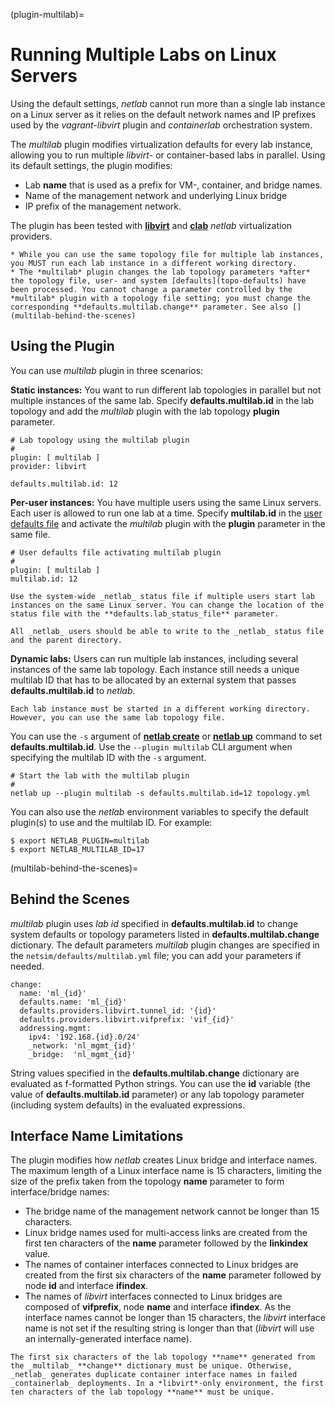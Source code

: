 (plugin-multilab)=
# Running Multiple Labs on Linux Servers

Using the default settings, *netlab* cannot run more than a single lab instance on a Linux server as it relies on the default network names and IP prefixes used by the *vagrant-libvirt* plugin and *containerlab* orchestration system.

The *multilab* plugin modifies virtualization defaults for every lab instance, allowing you to run multiple *libvirt*- or container-based labs in parallel. Using its default settings, the plugin modifies:

* Lab **name** that is used as a prefix for VM-, container, and bridge names.
* Name of the management network and underlying Linux bridge
* IP prefix of the management network.

The plugin has been tested with **[libvirt](../labs/libvirt.md)** and **[clab](../labs/clab.md)** _netlab_ virtualization providers.

```{warning}
* While you can use the same topology file for multiple lab instances, you MUST run each lab instance in a different working directory.
* The *‌multilab* plugin changes the lab topology parameters *‌after* the topology file, user- and system [defaults](topo-defaults) have been processed. You cannot change a parameter controlled by the *‌multilab* plugin with a topology file setting; you must change the corresponding **defaults.multilab.change** parameter. See also [](multilab-behind-the-scenes)
```

## Using the Plugin

You can use *multilab* plugin in three scenarios:

**Static instances:** You want to run different lab topologies in parallel but not multiple instances of the same lab. Specify **defaults.multilab.id** in the lab topology and add the *multilab* plugin with the lab topology **plugin** parameter.

```
# Lab topology using the multilab plugin
#
plugin: [ multilab ]
provider: libvirt

defaults.multilab.id: 12
```

**Per-user instances:** You have multiple users using the same Linux servers. Each user is allowed to run one lab at a time. Specify **multilab.id** in the [user defaults file](../defaults.md) and activate the *multilab* plugin with the **plugin** parameter in the same file.

```
# User defaults file activating multilab plugin
#
plugin: [ multilab ]
multilab.id: 12
```

```{warning}
Use the system-wide _netlab_ status file if multiple users start lab instances on the same Linux server. You can change the location of the status file with the **‌defaults.lab_status_file** parameter.

All _netlab_ users should be able to write to the _netlab_ status file and the parent directory.
```

**Dynamic labs:** Users can run multiple lab instances, including several instances of the same lab topology. Each instance still needs a unique multilab ID that has to be allocated by an external system that passes **defaults.multilab.id** to _netlab_.

```{tip}
Each lab instance must be started in a different working directory. However, you can use the same lab topology file.
```

You can use the `-s` argument of **[netlab create](../netlab/create.md)** or **[netlab up](../netlab/up.md)** command to set **defaults.multilab.id**. Use the `--plugin multilab` CLI argument when specifying the multilab ID with the `-s` argument.

```
# Start the lab with the multilab plugin
#
netlab up --plugin multilab -s defaults.multilab.id=12 topology.yml
```

You can also use the _netlab_ environment variables to specify the default plugin(s) to use and the multilab ID. For example:

```
$ export NETLAB_PLUGIN=multilab
$ export NETLAB_MULTILAB_ID=17
```

(multilab-behind-the-scenes)=
## Behind the Scenes

*multilab* plugin uses *lab id* specified in **defaults.multilab.id** to change system defaults or topology parameters listed in **defaults.multilab.change** dictionary. The default parameters *multilab* plugin changes are specified in the `netsim/defaults/multilab.yml` file; you can add your parameters if needed.

```
change:
  name: 'ml_{id}'
  defaults.name: 'ml_{id}'
  defaults.providers.libvirt.tunnel_id: '{id}'
  defaults.providers.libvirt.vifprefix: 'vif_{id}'
  addressing.mgmt:
    ipv4: '192.168.{id}.0/24'
    _network: 'nl_mgmt_{id}'
    _bridge:  'nl_mgmt_{id}'
```

String values specified in the **defaults.multilab.change** dictionary are evaluated as f-formatted Python strings. You can use the **id** variable (the value of **defaults.multilab.id** parameter) or any lab topology parameter (including system defaults) in the evaluated expressions.

## Interface Name Limitations

The plugin modifies how _netlab_ creates Linux bridge and interface names. The maximum length of a Linux interface name is 15 characters, limiting the size of the prefix taken from the topology **name** parameter to form interface/bridge names:

* The bridge name of the management network cannot be longer than 15 characters.
* Linux bridge names used for multi-access links are created from the first ten characters of the **name** parameter followed by the **linkindex** value.
* The names of container interfaces connected to Linux bridges are created from the first six characters of the **name** parameter followed by node **id** and interface **ifindex**.
* The names of *libvirt* interfaces connected to Linux bridges are composed of **vifprefix**, node **name** and interface **ifindex**. As the interface names cannot be longer than 15 characters, the *libvirt* interface name is not set if the resulting string is longer than that (*libvirt* will use an internally-generated interface name).

```{warning}
The first six characters of the lab topology **name** generated from the _multilab_ **change** dictionary must be unique. Otherwise, _netlab_ generates duplicate container interface names in failed _containerlab_ deployments. In a *libvirt*-only environment, the first ten characters of the lab topology **name** must be unique.
```
